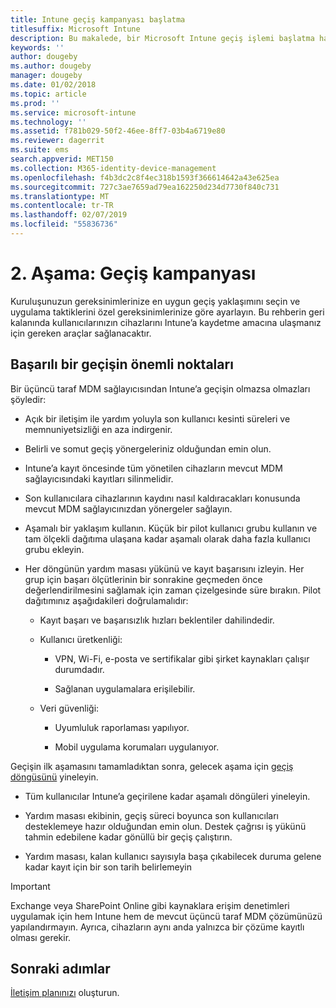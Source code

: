 ```yaml
---
title: Intune geçiş kampanyası başlatma
titlesuffix: Microsoft Intune
description: Bu makalede, bir Microsoft Intune geçiş işlemi başlatma hakkında yol gösterilmektedir.
keywords: ''
author: dougeby
ms.author: dougeby
manager: dougeby
ms.date: 01/02/2018
ms.topic: article
ms.prod: ''
ms.service: microsoft-intune
ms.technology: ''
ms.assetid: f781b029-50f2-46ee-8ff7-03b4a6719e80
ms.reviewer: dagerrit
ms.suite: ems
search.appverid: MET150
ms.collection: M365-identity-device-management
ms.openlocfilehash: f4b3dc2c8f4ec318b1593f366614642a43e625ea
ms.sourcegitcommit: 727c3ae7659ad79ea162250d234d7730f840c731
ms.translationtype: MT
ms.contentlocale: tr-TR
ms.lasthandoff: 02/07/2019
ms.locfileid: "55836736"
---
```

# <a name="phase-2-migration-campaign"></a>2. Aşama: Geçiş kampanyası

Kuruluşunuzun gereksinimlerinize en uygun geçiş yaklaşımını seçin ve uygulama taktiklerini özel gereksinimlerinize göre ayarlayın. Bu rehberin geri kalanında kullanıcılarınızın cihazlarını Intune’a kaydetme amacına ulaşmanız için gereken araçlar sağlanacaktır.

## <a name="keys-to-a-successful-migration"></a>Başarılı bir geçişin önemli noktaları

Bir üçüncü taraf MDM sağlayıcısından Intune’a geçişin olmazsa olmazları şöyledir:

-   Açık bir iletişim ile yardım yoluyla son kullanıcı kesinti süreleri ve memnuniyetsizliği en aza indirgenir.

-   Belirli ve somut geçiş yönergeleriniz olduğundan emin olun.

-   Intune’a kayıt öncesinde tüm yönetilen cihazların mevcut MDM sağlayıcısındaki kayıtları silinmelidir.

-   Son kullanıcılara cihazlarının kaydını nasıl kaldıracakları konusunda mevcut MDM sağlayıcınızdan yönergeler sağlayın.

-   Aşamalı bir yaklaşım kullanın. Küçük bir pilot kullanıcı grubu kullanın ve tam ölçekli dağıtıma ulaşana kadar aşamalı olarak daha fazla kullanıcı grubu ekleyin.

-   Her döngünün yardım masası yükünü ve kayıt başarısını izleyin. Her grup için başarı ölçütlerinin bir sonrakine geçmeden önce değerlendirilmesini sağlamak için zaman çizelgesinde süre bırakın. Pilot dağıtımınız aşağıdakileri doğrulamalıdır:

    -   Kayıt başarı ve başarısızlık hızları beklentiler dahilindedir.

    -   Kullanıcı üretkenliği:

        -   VPN, Wi-Fi, e-posta ve sertifikalar gibi şirket kaynakları çalışır durumdadır.

        -   Sağlanan uygulamalara erişilebilir.

    -   Veri güvenliği:

        -   Uyumluluk raporlaması yapılıyor.

        -   Mobil uygulama korumaları uygulanıyor.

Geçişin ilk aşamasını tamamladıktan sonra, gelecek aşama için [geçiş döngüsünü](migration-guide-cycle.md) yineleyin.

-   Tüm kullanıcılar Intune’a geçirilene kadar aşamalı döngüleri yineleyin.

-   Yardım masası ekibinin, geçiş süreci boyunca son kullanıcıları desteklemeye hazır olduğundan emin olun. Destek çağrısı iş yükünü tahmin edebilene kadar gönüllü bir geçiş çalıştırın.

-   Yardım masası, kalan kullanıcı sayısıyla başa çıkabilecek duruma gelene kadar kayıt için bir son tarih belirlemeyin

> [!IMPORTANT]
> Exchange veya SharePoint Online gibi kaynaklara erişim denetimleri uygulamak için hem Intune hem de mevcut üçüncü taraf MDM çözümünüzü yapılandırmayın. Ayrıca, cihazların aynı anda yalnızca bir çözüme kayıtlı olması gerekir.

## <a name="next-steps"></a>Sonraki adımlar

[İletişim planınızı](migration-guide-communication-plan.md) oluşturun.
